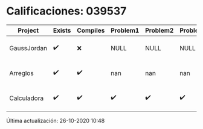 # Calificaciones: 039537
|Project|Exists|Compiles|Problem1|Problem2|Problem3|Extra|Grade|CommitHash|CommitDate|CheckDate|DueDate|Comments|
|-|-|-|-|-|-|-|-|-|-|-|-|-|
|GaussJordan|✔️|❌|NULL|NULL|NULL|NULL|NULL|3e10ff3955153d2702dd39d8d6478c122bb9cbe6|22-10-2020 19:56:03|26-10-2020 10:47:51|nan|Tu código no compila|
|Arreglos|✔️|✔️|nan|nan|nan|nan|nan|8760253d9374b91c04075798c585ceab9dff917b|15-10-2020 15:18:16|15-10-2020 21:24:54|2020-10-22 21:00:00|nan|
|Calculadora|✔️|✔️|✔️|✔️|✔️|✔️|10.0|d99465d468b8d2e1d35ec66dc6dc51ca7941df8c|09-10-2020 11:04:00|15-10-2020 21:24:51|2020-10-15 21:00:00|nan|

Última actualización: 26-10-2020 10:48